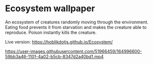 # Ecosystem wallpaper

An ecosystem of creatures randomly moving through the environment. Eating food prevents it from starvation and makes the creature able to reproduce. 
Poison instantly kills the creature.

Live version: https://hoblikdotjs.github.io/Ecosystem/

https://user-images.githubusercontent.com/51966459/164996600-59bb3a46-1101-4a02-b5cb-8347d2a40bd1.mp4

